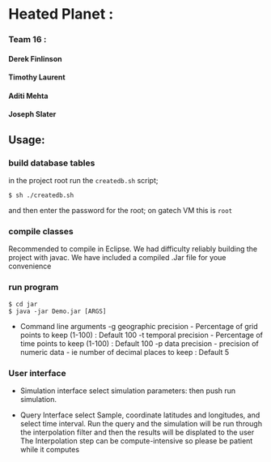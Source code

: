 # Heated Planet : 
### Team 16 :
#### Derek Finlinson
#### Timothy Laurent
#### Aditi Mehta
#### Joseph Slater

## Usage:

### build database tables

in the project root run the `createdb.sh` script;

```
$ sh ./createdb.sh
```
and then enter the password for the root; on gatech VM this is `root`

### compile classes

Recommended to compile in Eclipse. We had difficulty reliably building the project with javac. We have included a compiled .Jar file for youe convenience


### run program

```
$ cd jar
$ java -jar Demo.jar [ARGS]
```

- Command line arguments
 -g geographic precision - Percentage of grid points to keep (1-100) : Default 100
 -t temporal precision - Percentage of time points to keep (1-100) : Default 100
 -p data precision - precision of numeric data - ie number of decimal places to keep : Default 5

### User interface

- Simulation interface
select simulation parameters: 
then push run simulation.

- Query Interface 
select Sample, coordinate latitudes and longitudes, and select time interval. 
Run the query and the simulation will be run through the interpolation filter and then the results will be displated to the user
The Interpolation step can be compute-intensive so please be patient while it computes



